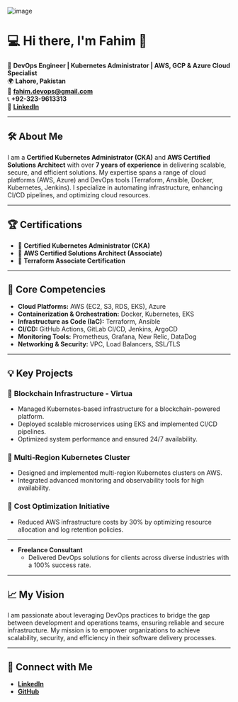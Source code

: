 ![image](https://github.com/user-attachments/assets/cef95c99-a759-4112-a6e7-98628bd10a73)

# 💻 Hi there, I'm Fahim 👋

🚀 **DevOps Engineer | Kubernetes Administrator | AWS, GCP & Azure Cloud Specialist**  
🌍 **Lahore, Pakistan**  
📧 **[fahim.devops@gmail.com](mailto:fahim.devops@gmail.com)**  
📞 **+92-323-9613313**  
🔗 **[LinkedIn](https://linkedin.com/in/fahim-ur-rehman)**  

---

## 🛠️ **About Me**  
I am a **Certified Kubernetes Administrator (CKA)** and **AWS Certified Solutions Architect** with over **7 years of experience** in delivering scalable, secure, and efficient solutions. My expertise spans a range of cloud platforms (AWS, Azure) and DevOps tools (Terraform, Ansible, Docker, Kubernetes, Jenkins). I specialize in automating infrastructure, enhancing CI/CD pipelines, and optimizing cloud resources.  

---

## 🏆 **Certifications**  
- 🏅 **Certified Kubernetes Administrator (CKA)**  
- 🏅 **AWS Certified Solutions Architect (Associate)**  
- 🏅 **Terraform Associate Certification**  

---

## 🔧 **Core Competencies**  
- **Cloud Platforms:** AWS (EC2, S3, RDS, EKS), Azure  
- **Containerization & Orchestration:** Docker, Kubernetes, EKS  
- **Infrastructure as Code (IaC):** Terraform, Ansible  
- **CI/CD:** GitHub Actions, GitLab CI/CD, Jenkins, ArgoCD  
- **Monitoring Tools:** Prometheus, Grafana, New Relic, DataDog  
- **Networking & Security:** VPC, Load Balancers, SSL/TLS  

---

## 💡 **Key Projects**  
### 🎯 **Blockchain Infrastructure - Virtua**  
- Managed Kubernetes-based infrastructure for a blockchain-powered platform.  
- Deployed scalable microservices using EKS and implemented CI/CD pipelines.  
- Optimized system performance and ensured 24/7 availability.  

### 🎯 **Multi-Region Kubernetes Cluster**  
- Designed and implemented multi-region Kubernetes clusters on AWS.  
- Integrated advanced monitoring and observability tools for high availability.  

### 🎯 **Cost Optimization Initiative**  
- Reduced AWS infrastructure costs by 30% by optimizing resource allocation and log retention policies.  

---

- **Freelance Consultant**  
  - Delivered DevOps solutions for clients across diverse industries with a 100% success rate.  

---

## 📈 **My Vision**  
I am passionate about leveraging DevOps practices to bridge the gap between development and operations teams, ensuring reliable and secure infrastructure. My mission is to empower organizations to achieve scalability, security, and efficiency in their software delivery processes.  

---

## 🔗 **Connect with Me**  
- **[LinkedIn](https://linkedin.com/in/fahim-ur-rehman)**  
- **[GitHub](https://github.com/fahim-devops)**  
